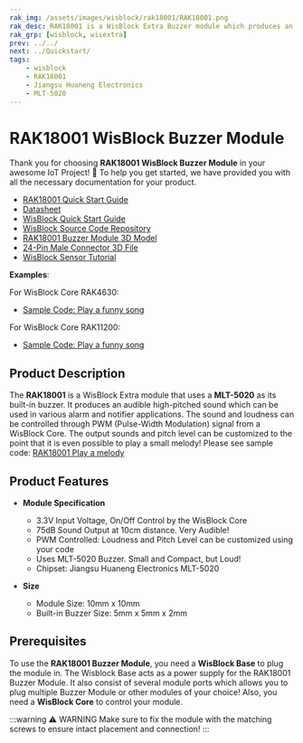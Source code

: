 ```yaml
---
rak_img: /assets/images/wisblock/rak18001/RAK18001.png
rak_desc: RAK18001 is a WisBlock Extra Buzzer module which produces an audible sound using the MLT-5020 Buzzer.
rak_grp: [wisblock, wisextra]
prev: ../../
next: ../Quickstart/
tags:
    - wisblock
    - RAK18001
    - Jiangsu Huaneng Electronics
    - MLT-5020
---
```


# RAK18001 WisBlock Buzzer Module

Thank you for choosing **RAK18001 WisBlock Buzzer Module** in your awesome IoT Project! 🎉 To help you get started, we have provided you with all the necessary documentation for your product.

* [RAK18001 Quick Start Guide](../Quickstart/)
* [Datasheet](../Datasheet/)
* <a href="../../Quickstart/" target="_blank">WisBlock Quick Start Guide</a>
* [WisBlock Source Code Repository](https://github.com/RAKWireless/WisBlock/)
* [RAK18001 Buzzer Module 3D Model](https://downloads.rakwireless.com/3D_File/WisBlock/3D_RAK18001.stp)
* [24-Pin Male Connector 3D File](https://downloads.rakwireless.com/3D_File/Accessory/WisConnector/M24S1003K6M.stp)
* [WisBlock Sensor Tutorial](/Knowledge-Hub/Learn/WisBlock-Sensor-Tutorial/)

**Examples**:

For WisBlock Core RAK4630:
* [Sample Code: Play a funny song](https://github.com/RAKWireless/WisBlock/tree/master/examples/RAK4630/sensors/RAK18001_Buzzer)

For WisBlock Core RAK11200:
* [Sample Code: Play a funny song](https://github.com/RAKWireless/WisBlock/tree/master/examples/RAK11200/sensors/RAK18001_Buzzer)

## Product Description

The **RAK18001** is a WisBlock Extra module that uses a **MLT-5020** as its built-in buzzer. It produces an audible high-pitched sound which can be used in various alarm and notifier applications. The sound and loudness can be controlled through PWM (Pulse-Width Modulation) signal from a WisBlock Core. The output sounds and pitch level can be customized to the point that it is even possible to play a small melody! Please see sample code: [RAK18001 Play a melody](https://github.com/RAKWireless/WisBlock/tree/master/examples)

## Product Features

* **Module Specification**
    * 3.3V Input Voltage, On/Off Control by the WisBlock Core
    * 75dB Sound Output at 10cm distance. Very Audible!
    * PWM Controlled: Loudness and Pitch Level can be customized using your code
    * Uses MLT-5020 Buzzer. Small and Compact, but Loud!
    * Chipset: Jiangsu Huaneng Electronics MLT-5020

* **Size**
    * Module Size: 10mm x 10mm
    * Built-in Buzzer Size: 5mm x 5mm x 2mm

## Prerequisites

To use the **RAK18001 Buzzer Module**, you need a **WisBlock Base** to plug the module in. The Wisblock Base acts as a power supply for the RAK18001 Buzzer Module. It also consist of several module ports which allows you to plug multiple Buzzer Module or other modules of your choice! Also, you need a **WisBlock Core** to control your module.

:::warning ⚠️ WARNING
Make sure to fix the module with the matching screws to ensure intact placement and connection!
:::
